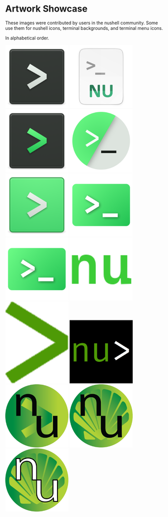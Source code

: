 # Artwork Showcase

These images were contributed by users in the nushell community. Some use them for nushell icons, terminal backgrounds, and terminal menu icons.

In alphabetical order.

<img src="./black-white.png" alt="isolated" width="200" title="black-white.png"/>

<img src="./daniella-eth.png" alt="isolated" width="200" title="daniella-eth.png"/>

<img src="./green-black.png" alt="isolated" width="200" title="green-black.png"/>

<img src="./green-white-black-circle.png" alt="isolated" width="200" title="green-white-black-circle.png"/>

<img src="./green-white2.png" alt="isolated" width="200" title="green-white2.png"/>

<img src="./green-white6.png" alt="isolated" width="200" title="green-white6.png"/>

<img src="./green-white7.png" alt="isolated" width="200" title="green-white7.png"/>

<img src="./nu-cascadia-tiffany.png" alt="isolated" width="200" title="nu-cascadia-tiffany.png"/>

<img src="./nu-kfarmer.png" alt="isolated" width="200" title="nu-kfarmer.png"/>

<img src="./nushell-original.png" alt="isolated" width="200" title="nushell-original.png"/>

<img src="./nushell-round-black.png" alt="isolated" width="200" title="nushell-round-black.png"/>

<img src="./nushell-round-black2.png" alt="isolated" width="200" title="nushell-round-black2.png"/>

<img src="./nushell-round-black4.png" alt="isolated" width="200" title="nushell-round-black4.png"/>
